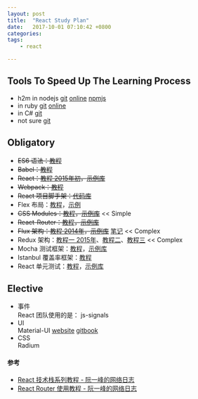 ```yaml
---
layout: post
title:  "React Study Plan"
date:   2017-10-01 07:10:42 +0800
categories:  
tags: 
    - react

---
```


## Tools To Speed Up The Learning Process ##

* h2m in nodejs [git](https://github.com/island205/h2m) 
 [online](http://tinyambition.com/h2m/)
 [npmjs](https://www.npmjs.com/package/html2markdown)
*  in ruby [git](https://github.com/29decibel/html2markdown) 
  [online](http://html2markdown.bayn.es)
*  in  C# [git](https://github.com/baynezy/Html2Markdown) 
*  not sure [git](https://github.com/WangYihang/HTML2Markdown)     


## Obligatory ##

- <del>ES6 语法：[教程](http://es6.ruanyifeng.com/)</del>
- <del>Babel：[教程](http://www.ruanyifeng.com/blog/2016/01/babel.html)</del>
- <del>React：[教程 2015年初](http://www.ruanyifeng.com/blog/2015/03/react.html)，[示例库](https://github.com/ruanyf/react-demos)</del> 
- <del>Webpack：[教程](https://github.com/ruanyf/webpack-demos)</del>
- <del>React 项目脚手架：[代码库](https://github.com/ruanyf/react-babel-webpack-boilerplate)</del>
- Flex 布局：[教程](http://www.ruanyifeng.com/blog/2015/07/flex-grammar.html)，[示例](http://www.ruanyifeng.com/blog/2015/07/flex-examples.html)
- <del>CSS Modules：[教程](http://www.ruanyifeng.com/blog/2016/06/css_modules.html)，[示例库](https://github.com/ruanyf/css-modules-demos)</del>  << Simple
- <del>React-Router：[教程](http://www.ruanyifeng.com/blog/2016/05/react_router.html)，[示例库](https://github.com/reactjs/react-router-tutorial/tree/master/lessons)</del>
- <del>Flux 架构：[教程 2014年](http://www.ruanyifeng.com/blog/2016/01/flux.html)，[示例库](https://github.com/ruanyf/extremely-simple-flux-demo)</del> [笔记]()  << Complex
- Redux 架构：[教程一 2015年](http://www.ruanyifeng.com/blog/2016/09/redux_tutorial_part_one_basic_usages.html)、[教程二](http://www.ruanyifeng.com/blog/2016/09/redux_tutorial_part_two_async_operations.html)、[教程三](http://www.ruanyifeng.com/blog/2016/09/redux_tutorial_part_three_react-redux.html) << Complex
- Mocha 测试框架：[教程](http://www.ruanyifeng.com/blog/2015/12/a-mocha-tutorial-of-examples.html)，[示例库](https://github.com/ruanyf/mocha-demos)
- Istanbul 覆盖率框架：[教程](http://www.ruanyifeng.com/blog/2015/06/istanbul.html)
- React 单元测试：[教程](http://www.ruanyifeng.com/blog/2016/02/react-testing-tutorial.html)，[示例库](https://github.com/ruanyf/react-testing-demo)


## Elective ##
* 事件  
	React 团队使用的是： js-signals 
* UI  
	Material-UI
 [website](http://www.material-ui.com/#/) 
 [gitbook](https://www.gitbook.com/book/503945930/material-ui-chinese/details)  
* CSS  
	Radium  





#### 参考 ####

* [React 技术栈系列教程 - 阮一峰的网络日志](http://www.ruanyifeng.com/blog/2016/09/react-technology-stack.html)
* [React Router 使用教程 - 阮一峰的网络日志](http://www.ruanyifeng.com/blog/2016/05/react_router.html)
